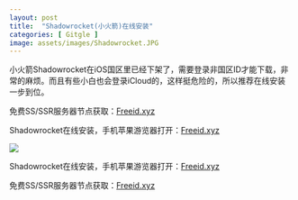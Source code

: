 ```yaml
---
layout: post
title:  "Shadowrocket(小火箭)在线安装"
categories: [ Gitgle ]
image: assets/images/Shadowrocket.JPG
---
```


小火箭Shadowrocket在iOS国区里已经下架了，需要登录非国区ID才能下载，非常的麻烦。而且有些小白也会登录iCloud的，这样挺危险的，所以推荐在线安装一步到位。

免费SS/SSR服务器节点获取：[Freeid.xyz](https://freeid.xyz/)

Shadowrocket在线安装，手机苹果游览器打开：[Freeid.xyz](https://freeid.xyz/)



![](https://gitgle.github.io/assets/images/Shadowrocket.PNG)



Shadowrocket在线安装，手机苹果游览器打开：[Freeid.xyz](https://freeid.xyz/)


免费SS/SSR服务器节点获取：[Freeid.xyz](https://freeid.xyz/)
